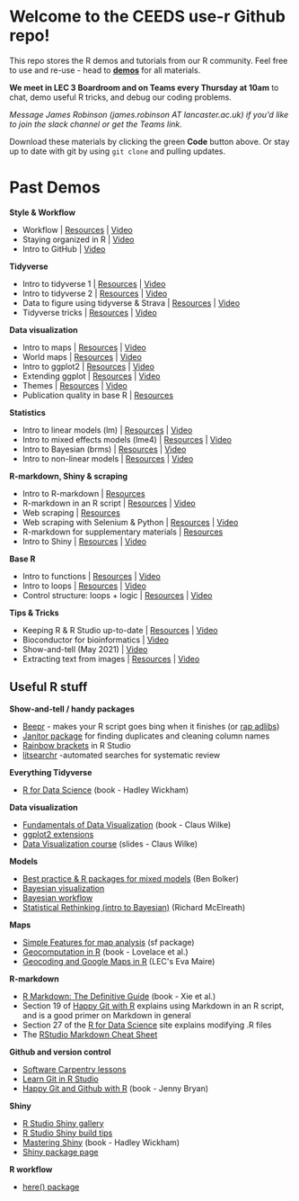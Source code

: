 # Welcome to the CEEDS use-r Github repo!

This repo stores the R demos and tutorials from our R community. Feel free to use and re-use - head to **[demos](demos)** for all materials. 

**We meet in LEC 3 Boardroom and on Teams every Thursday at 10am** to chat, demo useful R tricks, and debug our coding problems.

*Message James Robinson (james.robinson AT lancaster.ac.uk) if you'd like to join the slack channel or get the Teams link.*

Download these materials by clicking the green **Code** button above. Or stay up to date with git by using  ```git clone``` and pulling updates.

# Past Demos

**Style & Workflow**

* Workflow | [Resources](demos/workflow) | [Video](https://livelancsac.sharepoint.com/:v:/r/sites/Grp-LECCodingandStatsSupport/Shared%20Documents/General/Recordings/View%20Only/20231123%20-%20Workflow%20-%20Lisa.mp4?csf=1&web=1&e=2T5Ql9)
* Staying organized in R | [Video](https://web.microsoftstream.com/video/b00b07fc-7895-4624-a02c-0437beda1849)
* Intro to GitHub | [Video](https://livelancsac.sharepoint.com/:v:/r/sites/Grp-LECCodingandStatsSupport/Shared%20Documents/General/Recordings/View%20Only/20231130%20-%20GitHub%20-%20James.mp4?csf=1&web=1&e=KZLtEa)

**Tidyverse**

* Intro to tidyverse 1 | [Resources](demos/tidyverse) | [Video](https://livelancsac.sharepoint.com/:v:/r/sites/Grp-LECCodingandStatsSupport/Shared%20Documents/General/Recordings/View%20Only/20231109%20-%20Intro%20to%20TidyVerse%20-%20James.mp4?csf=1&web=1&e=o8ibYx)
* Intro to tidyverse 2 | [Resources](demos/tidyverse) | [Video](https://web.microsoftstream.com/video/caab2def-9c6c-425e-aadf-a4b0cb51fe8e)
* Data to figure using tidyverse & Strava |  [Resources](demos/rStrava) | [Video](https://web.microsoftstream.com/video/efb019bc-eb20-4017-b4b1-7a6480e4495b)
* Tidyverse tricks |  [Resources](demos/tidyverse/tidyverse_tricks.Rmd) | [Video](https://web.microsoftstream.com/video/db32b9cf-e4b7-402b-8a79-8b2a530f2792)

**Data visualization**

* Intro to maps | [Resources](demos/mapping/) | [Video](https://web.microsoftstream.com/video/38ae2633-3ea9-4450-9c1b-0d81f7249a16)
* World maps | [Resources](demos/mapping) | [Video](https://web.microsoftstream.com/video/ff061266-b657-4391-92d7-f37db352c2bd)
* Intro to ggplot2 | [Resources](demos/ggplot) | [Video](https://livelancsac.sharepoint.com/:v:/r/sites/Grp-LECCodingandStatsSupport/Shared%20Documents/General/Recordings/View%20Only/20231116%20-%20Intro%20to%20GGplot%20-%20Lisa.mp4?csf=1&web=1&e=D4RVBf)
* Extending ggplot | [Resources](demos/ggplot_extensions/) | [Video](https://web.microsoftstream.com/video/7057bdea-f4b4-41a6-8f73-cb8500519044)
* Themes | [Resources](demos/ggplot_extensions) | [Video](https://web.microsoftstream.com/video/9215e127-42f5-4fa9-8171-0c6a8ef8ab63)
* Publication quality in base R | [Resources](https://github.com/smuel-tylor/Fast-Deactivation-of-Rubisco/blob/main/2_scripts_sun_shade_sun/Figure1_Multipanel_S_Vcmax_Vi_Vt.R)

**Statistics**

* Intro to linear models (lm) |  [Resources](demos/linear-models) | [Video](https://web.microsoftstream.com/video/f224466c-7214-4830-925d-5791440dad8d)
* Intro to mixed effects models (lme4) |  [Resources](demos/linear-models) | [Video](https://web.microsoftstream.com/video/d99d3ddf-9350-4591-9a97-9a62f2284be8)
* Intro to Bayesian (brms) | [Resources](demos/brms) | [Video](https://web.microsoftstream.com/video/c7ca7ed2-3a6b-420c-ba93-87c30994e7b0)
* Intro to non-linear models | [Resources](demos/non-linear-models) | [Video](https://web.microsoftstream.com/video/84aa500c-9a36-4f1c-8a0c-e08513c15267)

**R-markdown, Shiny & scraping**

* Intro to R-markdown | [Resources](demos/rmarkdown-html)
* R-markdown in an R script | [Resources](demos/render-rscripts-rmd/) | [Video](https://web.microsoftstream.com/video/9c767fc9-1935-4d93-ad2b-9449da9fae39)
* Web scraping | [Resources](demos/web-scraping)
* Web scraping with Selenium & Python | [Resources](demos/scraping-py) | [Video]()
* R-markdown for supplementary materials | [Resources](demos/rmarkdown-for-figures)
* Intro to Shiny | [Resources](demos/shiny) | [Video](https://web.microsoftstream.com/video/16f4a128-73c3-4114-9443-072773d1aba4)

**Base R**

* Intro to functions | [Resources](demos/intro-to-functions/) | [Video](https://web.microsoftstream.com/video/b5086b5b-c10d-42ec-9e99-f45a15e9b4a9) 
* Intro to loops | [Resources](demos/intro-to-loops/) | [Video](https://web.microsoftstream.com/video/30c83fa7-b74b-45ad-a79b-4cb31a63a6f1) 
* Control structure: loops + logic |  [Resources](demos/loops) | [Video](https://web.microsoftstream.com/video/87cf1743-33a2-4953-8021-4f9478384366)

**Tips & Tricks**

* Keeping R & R Studio up-to-date | [Resources](demos/updatingR) | [Video](https://web.microsoftstream.com/video/41a084d1-2c02-449c-8b33-bf94197ed30f)
* Bioconductor for bioinformatics | [Video](https://web.microsoftstream.com/video/5b485f83-55b0-426f-a4b4-70907fb3178b)
* Show-and-tell (May 2021) | [Video](https://web.microsoftstream.com/video/f11fd5ba-fefc-4e52-bfd6-d79a471e133a)
* Extracting text from images | [Resources](demos/TextExtract) | [Video](https://web.microsoftstream.com/video/c49a8776-5eeb-4f2a-aa94-4d199606c7a3)

## Useful R stuff

**Show-and-tell / handy packages**

* [Beepr](https://www.r-project.org/nosvn/pandoc/beepr.html) - makes your R script goes bing when it finishes (or [rap adlibs](https://github.com/brooke-watson/BRRR))
* [Janitor package](https://garthtarr.github.io/meatR/janitor.html) for finding duplicates and cleaning column names
* [Rainbow brackets](https://blog.rstudio.com/2020/11/04/rstudio-1-4-preview-rainbow-parentheses/) in R Studio
* [litsearchr](https://elizagrames.github.io/litsearchr/) -automated searches for systematic review

**Everything Tidyverse** 

* [R for Data Science](https://r4ds.had.co.nz/index.html) (book - Hadley Wickham)

**Data visualization**

* [Fundamentals of Data Visualization](https://clauswilke.com/dataviz/) (book - Claus Wilke)
* [ggplot2 extensions](https://exts.ggplot2.tidyverse.org/gallery/)
* [Data Visualization course](https://wilkelab.org/SDS375/) (slides - Claus Wilke)

**Models**

* [Best practice & R packages for mixed models](https://bbolker.github.io/mixedmodels-misc/glmmFAQ.html) (Ben Bolker)
* [Bayesian visualization](https://arxiv.org/abs/1709.01449)
* [Bayesian workflow](https://arxiv.org/abs/2011.01808)
* [Statistical Rethinking (intro to Bayesian)](https://xcelab.net/rm/statistical-rethinking/) (Richard McElreath)

**Maps**

* [Simple Features for map analysis](https://r-spatial.github.io/sf/) (sf package)
* [Geocomputation in R](https://geocompr.robinlovelace.net/) (book - Lovelace et al.)
* [Geocoding and Google Maps in R](https://evamaire.com/2020/04/16/geocoding-with-ggmap-in-r/) (LEC's Eva Maire)

**R-markdown**

* [R Markdown: The Definitive Guide](https://bookdown.org/yihui/rmarkdown/) (book - Xie et al.)
* Section 19 of [Happy Git with R](https://happygitwithr.com/) explains using Markdown in an R script, and is a good primer on Markdown in general 
* Section 27 of the [R for Data Science](https://r4ds.had.co.nz/r-markdown.html) site explains modifying .R files 
* The [RStudio Markdown Cheat Sheet](https://www.rstudio.com/wp-content/uploads/2016/03/rmarkdown-cheatsheet-2.0.pdf)

**Github and version control**

* [Software Carpentry lessons](http://swcarpentry.github.io/git-novice/)
* [Learn Git in R Studio](https://afredston.github.io/learn-git/learn-git.html)
* [Happy Git and Github with R](https://happygitwithr.com/index.html) (book - Jenny Bryan)

**Shiny**

* [R Studio Shiny gallery](https://shiny.rstudio.com/gallery/)
* [R Studio Shiny build tips](https://shiny.rstudio.com/articles/build.html)
* [Mastering Shiny](https://mastering-shiny.org/index.html) (book - Hadley Wickham)
* [Shiny package page](https://rstudio.github.io/shiny/)

**R workflow**

* [here() package](https://github.com/r-lib/here)


## 
